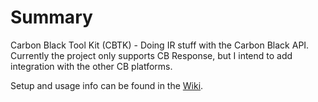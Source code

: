# Summary
Carbon Black Tool Kit (CBTK) - Doing IR stuff with the Carbon Black API. Currently the project only supports CB Response, but I intend to add integration with the other CB platforms.    

Setup and usage info can be found in the [Wiki](https://github.com/matthewclarkmay/cbtk/wiki).
